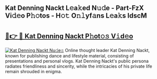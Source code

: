 ## Kat Denning Nackt L𝚎a𝚔ed N𝚞𝚍e - Part-FzX Vi𝚍𝚎o P𝚑𝚘tos - H𝚘𝚝 O𝚗𝚕yf𝚊ns L𝚎a𝚔s IdscM

# <h2><a href="http://kf238hx.oniu.top/?m=Kat+Denning+Nackt">🔗👉 🔴 Kat Denning Nackt P𝚑ot𝚘𝚜 V𝚒d𝚎o</a></h2>

[![Kat Denning Nackt Nu𝚍e𝚜](https://i.imgur.com/0qMVB7G.gif)](http://kf238hx.oniu.top/?m=Kat+Denning+Nackt)
Online thought leader Kat Denning Nackt, known for publishing dance and lifestyle material, consisting of presentations and personal vlogs. Kat Denning Nackt's public persona radiates friendliness and sincerity, while the intricacies of his private life remain shrouded in enigma.  
